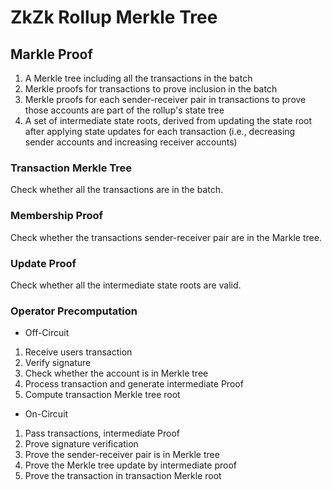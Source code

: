 # ZkZk Rollup Merkle Tree

## Markle Proof

1. A Merkle tree including all the transactions in the batch
2. Merkle proofs for transactions to prove inclusion in the batch
3. Merkle proofs for each sender-receiver pair in transactions to prove those accounts are part of the rollup's state tree
4. A set of intermediate state roots, derived from updating the state root after applying state updates for each transaction (i.e., decreasing sender accounts and increasing receiver accounts)

### Transaction Merkle Tree

Check whether all the transactions are in the batch.

### Membership Proof

Check whether the transactions sender-receiver pair are in the Markle tree.

### Update Proof

Check whether all the intermediate state roots are valid.

### Operator Precomputation

- Off-Circuit

1. Receive users transaction
2. Verify signature
3. Check whether the account is in Merkle tree
4. Process transaction and generate intermediate Proof
5. Compute transaction Merkle tree root

- On-Circuit

1. Pass transactions, intermediate Proof
2. Prove signature verification
3. Prove the sender-receiver pair is in Merkle tree
4. Prove the Merkle tree update by intermediate proof
5. Prove the transaction in transaction Merkle root
